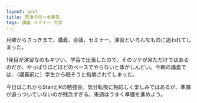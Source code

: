 ```yaml
---
layout: post
title: 怒濤の月～水曜日
tags: 講義 セミナー 大学
---
```


月曜からさっきまで、講義、会議、セミナー、演習といろんなものに追われてしまった。

1発目が演習なのもキツい。学会で出張したので、そのツケが来ただけではあるのだが、やっぱりほどほどのペースでやらないと体がしんどい。今朝の講義では、（講義前に）学生から眠そうと指摘されてしまった。

今日はこれからStanとRの勉強会。気分転換に相応しく楽しみではあるが、準備が追っついていないのが残念すぎる。来週はうまく準備を進めよう。
